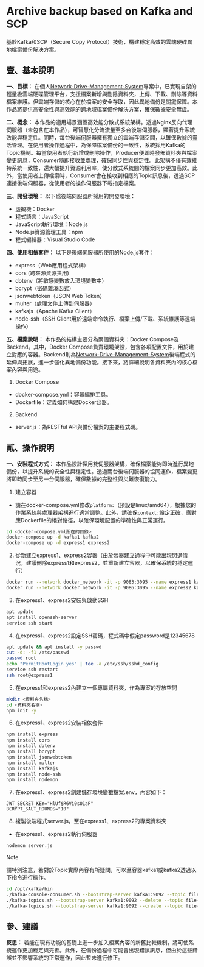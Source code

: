 # Archive backup based on Kafka and SCP

基於Kafka和SCP（Secure Copy Protocol）技術，構建穩定高效的雲端硬碟異地檔案備份解決方案。

## 壹、基本說明
**一、目標：**
在個人[Network-Drive-Management-System](https://github.com/SonnySon-P/Network-Drive-Management-System)專案中，已實現自架的輕量級雲端硬碟管理平台，支援檔案新增與刪除資料夾，上傳、下載、刪除等資料檔案維護。但雲端存儲的核心在於檔案的安全存取，因此異地備份是關鍵保障。本作品將提供高安全性與高效能的跨地域檔案備份解決方案，確保數據安全無虞。

**二、概念：**
本作品的適用場景涵蓋高效能分散式系統架構。透過Nginx反向代理伺服器（未包含在本作品），可智慧化分流流量至多台後端伺服器，顯著提升系統效能與穩定性。同時，每台後端伺服器擁有獨立的雲端存儲空間，以確保數據的靈活管理。在使用者操作過程中，為保障檔案備份的一致性，系統採用Kafka的Topic機制。每當使用者執行新增或刪除操作，Producer便即時發佈資料夾與檔案變更訊息，Consumer隨即接收並處理，確保同步性與穩定性。此架構不僅有效維持系統一致性，還大幅提升資源利用率，使分散式系統間的檔案同步更加高效。此外，當使用者上傳檔案時，Consumer會在接收到相應的Topic訊息後，透過SCP連接後端伺服器，從使用者的操作伺服器下載指定檔案。

**三、開發環境：**
以下爲後端伺服器所採用的開發環境：
* 虛擬機：Docker
* 程式語言：JavaScript
* JavaScript執行環境：Node.js
* Node.js資源管理工具：npm
* 程式編輯器：Visual Studio Code

**四、使用相依套件：**
以下是後端伺服器所使用的Node.js套件：
* express（Web應用程式架構）
* cors (跨來源資源共用)
* dotenv（將敏感變數放入環境變數中）
* bcrypt（密碼雜湊函式）
* jsonwebtoken（JSON Web Token）
* multer（處理文件上傳到伺服器）
* kafkajs（Apache Kafka Client）
* node-ssh（SSH Client用於遠端命令執行、檔案上傳/下載、系統維護等遠端操作）

**五、檔案說明：** 
本作品的結構主要分為兩個資料夾：Docker Compose及Backend。其中，Docker Compose負責環境架設，包含各項配置文件，用於建立對應的容器。Backend則為[Network-Drive-Management-System](https://github.com/SonnySon-P/Network-Drive-Management-System)後端程式的延伸與拓展，進一步強化異地備份功能。接下來，將詳細說明各資料夾內的核心檔案內容與用途。
1. Docker Compose
* docker-compose.yml：容器編排工具。
* Dockerfile：定義如何構建Docker容器。
  
2. Backend
* server.js：為RESTful API與備份檔案的主要程式碼。

## 貳、操作說明
**一、安裝程式方式：** 
本作品設計採用雙伺服器架構，確保檔案能夠即時進行異地備份，以提升系統的安全性與穩定性。透過兩台後端伺服器的協同運作，檔案變更將即時同步至另一台伺服器，確保數據的完整性與災難恢復能力。
1. 建立容器
* 請在docker-compose.yml修改`platform:`（預設是linux/amd64），根據您的作業系統與處理器架構進行適當調整。此外，請確保`context:`設定正確，應對應Dockerfile的絕對路徑，以確保環境配置的準確性與正常運行。
```bash
cd <docker-compose.yml所在的目錄>
docker-compose up -d kafka1 kafka2
docker-compose up -d express1 express2
```
2. 從新建立express1、express2容器（由於容器建立過程中可能出現閃退情況，建議刪除express1和express2，並重新建立容器，以確保系統的穩定運行）
```bash
docker run --network docker_network -it -p 9083:3095 --name express1 kafka-express1
docker run --network docker_network -it -p 9086:3095 --name express2 kafka-express2
```
3. 在express1、express2安裝與啟動SSH
```bash
apt update
apt install openssh-server
service ssh start
```
4. 在express1、express2設定SSH密碼，程式碼中假定password是12345678
```bash
apt update && apt install -y passwd
cut -d: -f1 /etc/passwd
passwd root
echo "PermitRootLogin yes" | tee -a /etc/ssh/sshd_config
service ssh restart
ssh root@express1
```
5. 在express1和express2內建立一個專屬資料夾，作為專案的存放空間
```bash
mkdir <資料夾名稱>
cd <資料夾名稱>
npm init -y
```
6. 在express1、express2安裝相依套件
```bash
npm install express
npm install cors
npm install dotenv
npm install bcrypt
npm install jsonwebtoken
npm install multer
npm install kafkajs
npm install node-ssh
npm install nodemon
```
7. 在express1、express2創建儲存環境變數檔案.env，內容如下：
```.env
JWT_SECRET_KEY="HlUf$R6Vi0sO1aP"
BCRYPT_SALT_ROUNDS="10"
```
8. 複製後端程式server.js，至在express1、express2的專案資料夾
* 在express1、express2執行伺服器
```bash
nodemon server.js
```
> [!Note]
> 請特別注意，若對於Topic實際內容有所疑問，可以至容器kafka1或kafka2透過以下指令進行操作。
> ```bash
> cd /opt/kafka/bin
> ./kafka-console-consumer.sh --bootstrap-server kafka1:9092 --topic file-events --from-beginning  # 查詢topic
> ./kafka-topics.sh --bootstrap-server kafka1:9092 --delete --topic file-events  # 刪除topic
> ./kafka-topics.sh --bootstrap-server kafka1:9092 --create --topic file-events --partitions 1 --replication-factor 1  # 重新建立topic
> ```

## 參、建議
**反思：** 若能在現有功能的基礎上進一步加入檔案內容的新舊比較機制，將可使系統運作更加穩定與完善。此外，在備份過程中可能會出現錯誤訊息，但由於這些錯誤並不影響系統的正常運作，因此暫未進行修正。
